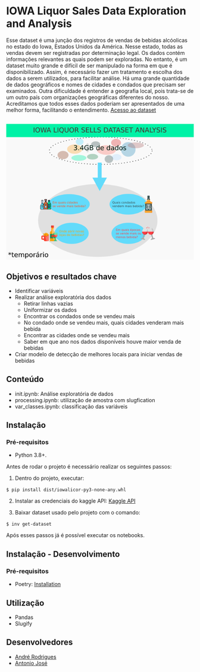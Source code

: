 # IOWA Liquor Sales Data Exploration and Analysis

Esse dataset é uma junção dos registros de vendas de bebidas alcóolicas no estado do Iowa, Estados Unidos da América. Nesse estado, todas as vendas devem ser registradas por determinação legal. Os dados contém informações relevantes as quais podem ser exploradas. No entanto, é um dataset muito grande e difícil de ser manipulado na forma em que é disponibilizado. Assim, é necessário fazer um tratamento e escolha dos dados a serem utilizados, para facilitar análise. Há uma grande quantidade de dados geográficos e nomes de cidades e condados que precisam ser examinados. Outra dificuldade é entender a geografia local, pois trata-se de um outro país com organizações geográficas diferentes do nosso. Acreditamos que todos esses dados poderiam ser apresentados de uma melhor forma, facilitando o entendimento. 
 [Acesso ao dataset](https://www.kaggle.com/residentmario/iowa-liquor-sales/version/2)
 ## 
 ![png](/src/img/g1239.png)
 ## 

## Objetivos e resultados chave
- Identificar variáveis
- Realizar análise exploratória dos dados
  - Retirar linhas vazias
  - Uniformizar os dados
  - Encontrar os condados onde se vendeu mais
  - No condado onde se vendeu mais, quais cidades venderam mais bebida
  - Encontrar as cidades onde se vendeu mais
  - Saber em que ano nos dados disponíveis houve maior venda de bebidas
- Criar modelo de detecção de melhores locais para iniciar vendas de bebidas

## Conteúdo
- init.ipynb: Análise exploratória de dados
- processing.ipynb: utilização de amostra com slugfication
- var_classes.ipynb: classificação das variáveis


## Instalação
### Pré-requisitos
- Python 3.8+.

Antes de rodar o projeto é necessário realizar os seguintes passos:
1. Dentro do projeto, executar:
```
$ pip install dist/iowalicor-py3-none-any.whl
```
2. Instalar as credenciais do kaggle API: [Kaggle API](https://github.com/Kaggle/kaggle-api#api-credentials)

3. Baixar dataset usado pelo projeto com o comando:
```
$ inv get-dataset
```
Após esses passos já é possível executar os notebooks.

## Instalação - Desenvolvimento
### Pré-requisitos
- Poetry: [Installation](https://python-poetry.org/docs/#installation)

## Utilização
- Pandas
- Slugify

## Desenvolvedores

 - [André Rodrigues](http://github.com/andrerodrig)
 - [Antonio José](http://github.com/ajsalmeida)
